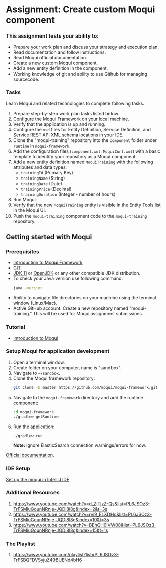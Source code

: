 # Assignment: Create custom Moqui component

### This assignment tests your ability to:

* Prepare your work plan and discuss your strategy and execution plan.
* Read documentation and follow instructions.
* Read Moqui official documentation. 
* Create a new custom Moqui component.
* Add a new entity definition in the component.
* Working knowledge of git and ability to use Github for managing sourcecode.

### Tasks
Learn Moqui and related technologies to complete following tasks.
1. Prepare step-by-step work plan tasks listed below.
2. Configure the Moqui Framework on your local machine.
2. Verify that the application is up and running.
3. Configure the `xsd` files for Entity Definition, Service Definition, and Service REST API XML schema locations in your IDE.
4. Clone the "moqui-training" repository into the `component` folder under `runtime` in `moqui-framework`.
5. Add the configuration files (`component.xml`, `MoquiConf.xml`) with a basic template to identify your repository as a Moqui component.
6. Add a new entity definition named `MoquiTraining` with the following attributes and data types:
   * `trainingId` (Primary Key)
   * `trainingName` (String)
   * `trainingDate` (Date)
   * `trainingPrice` (Decimal)
   * `trainingDuration` (Integer - number of hours)
7. Run Moqui.
8. Verify that the new `MoquiTraining` entity is visible in the Entity Tools list in the Moqui UI.
9. Push the `moqui-training` component code to the `moqui-training` repository.


## Getting started with Moqui

### Prerequisites

* [Introduction to Moqui Framework](https://www.moqui.org/m/docs/framework/Introduction)
* [GIT](https://git-scm.com/book/en/v2/Getting-Started-Installing-Git)
* [JDK 11](https://jdk.java.net/java-se-ri/11-MR3) or [OpenJDK](https://adoptium.net/temurin/archive/?version=11) or any other compatible JDK distribution.  
* To check your Java version use following command:
  ```bash
  java -version
  ```
* Ability to navigate file directories on your machine using the terminal window (Linux/Mac).
* Active GitHub account. Create a new repository named "moqui-training." This will be used for Moqui assignment submissions.

### Tutorial
* [Introduction to Moqui](https://www.youtube.com/watch?v=Q2ZM4BcVoCg)

### Setup Moqui for application development

1. Open a terminal window.
2. Create folder on your computer, name is "sandbox".
3. Navigate to `~/sandbox`.
3. Clone the Moqui framework repository:
   ```bash
   git clone -b master https://github.com/moqui/moqui-framework.git
   ```
4. Navigate to the `moqui-framework` directory and add the runtime component:
   ```bash
   cd moqui-framework
   ./gradlew getRuntime
   ```
5. Run the application:
   ```bash
   ./gradlew run
   ```
   **Note:** Ignore ElasticSearch connection warnings/errors for now.

[Official documentation](https://www.moqui.org/m/docs/framework/Run+and+Deploy).

### IDE Setup

[Set up the moqui in IntelliJ IDE](https://www.moqui.org/m/docs/framework/IDE+Setup/IntelliJ+IDEA+Setup)


### Additional Resources 
1. https://www.youtube.com/watch?v=d_ZiTjzZ-Qs&list=PL6JSOz3-TrFSMiuGounNRnje-JQDi8l8g&index=2&t=3s
2. https://www.youtube.com/watch?v=rvi9_ELXDHc&list=PL6JSOz3-TrFSMiuGounNRnje-JQDi8l8g&index=10&t=3s
3. https://www.youtube.com/watch?v=BEhQH0lVW08&list=PL6JSOz3-TrFSMiuGounNRnje-JQDi8l8g&index=15&t=1s

### The Playlist
1. https://www.youtube.com/playlist?list=PL6JSOz3-TrFSBQFDVSyjuZ49BUENd4bH6
